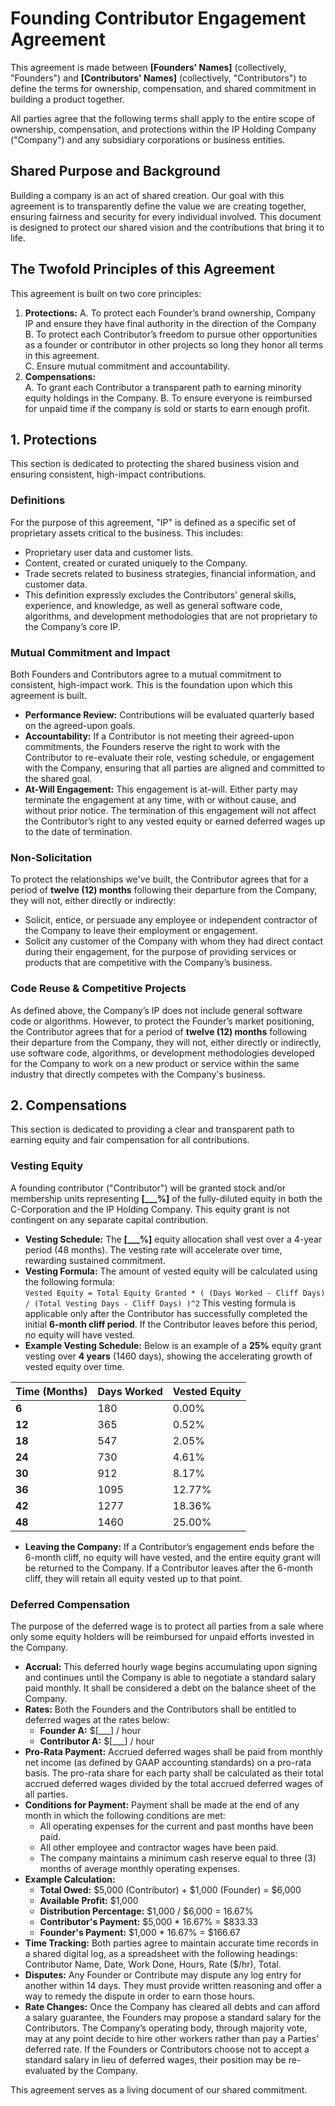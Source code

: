 # **Founding Contributor Engagement Agreement**

This agreement is made between **\[Founders' Names\]** (collectively, "Founders") and **\[Contributors' Names\]** (collectively, "Contributors") to define the terms for ownership, compensation, and shared commitment in building a product together.

All parties agree that the following terms shall apply to the entire scope of ownership, compensation, and protections within the IP Holding Company ("Company") and any subsidiary corporations or business entities.

## **Shared Purpose and Background**

Building a company is an act of shared creation. Our goal with this agreement is to transparently define the value we are creating together, ensuring fairness and security for every individual involved. This document is designed to protect our shared vision and the contributions that bring it to life.

## **The Twofold Principles of this Agreement**

This agreement is built on two core principles:

1. **Protections:** A. To protect each Founder’s brand ownership, Company IP and ensure they have final authority in the direction of the Company B. To protect each Contributor’s freedom to pursue other opportunities as a founder or contributor in other projects so long they honor all terms in this agreement.  
   C. Ensure mutual commitment and accountability.  
2. **Compensations:**  
   A. To grant each Contributor a transparent path to earning minority equity holdings in the Company. B. To ensure everyone is reimbursed for unpaid time if the company is sold or starts to earn enough profit.

## **1\. Protections**

This section is dedicated to protecting the shared business vision and ensuring consistent, high-impact contributions.

### **Definitions**

For the purpose of this agreement, "IP" is defined as a specific set of proprietary assets critical to the business. This includes:

* Proprietary user data and customer lists.  
* Content, created or curated uniquely to the Company.  
* Trade secrets related to business strategies, financial information, and customer data.  
* This definition expressly excludes the Contributors’ general skills, experience, and knowledge, as well as general software code, algorithms, and development methodologies that are not proprietary to the Company’s core IP.

### **Mutual Commitment and Impact**

Both Founders and Contributors agree to a mutual commitment to consistent, high-impact work. This is the foundation upon which this agreement is built.

* **Performance Review:** Contributions will be evaluated quarterly based on the agreed-upon goals.  
* **Accountability:** If a Contributor is not meeting their agreed-upon commitments, the Founders reserve the right to work with the Contributor to re-evaluate their role, vesting schedule, or engagement with the Company, ensuring that all parties are aligned and committed to the shared goal.  
* **At-Will Engagement:** This engagement is at-will. Either party may terminate the engagement at any time, with or without cause, and without prior notice. The termination of this engagement will not affect the Contributor’s right to any vested equity or earned deferred wages up to the date of termination.

### **Non-Solicitation**

To protect the relationships we've built, the Contributor agrees that for a period of **twelve (12) months** following their departure from the Company, they will not, either directly or indirectly:

* Solicit, entice, or persuade any employee or independent contractor of the Company to leave their employment or engagement.  
* Solicit any customer of the Company with whom they had direct contact during their engagement, for the purpose of providing services or products that are competitive with the Company’s business.

### **Code Reuse & Competitive Projects**

As defined above, the Company’s IP does not include general software code or algorithms. However, to protect the Founder’s market positioning, the Contributor agrees that for a period of **twelve (12) months** following their departure from the Company, they will not, either directly or indirectly, use software code, algorithms, or development methodologies developed for the Company to work on a new product or service within the same industry that directly competes with the Company's business.

## **2\. Compensations**

This section is dedicated to providing a clear and transparent path to earning equity and fair compensation for all contributions.

### **Vesting Equity**

A founding contributor ("Contributor") will be granted stock and/or membership units representing **\[\_\_\_%\]** of the fully-diluted equity in both the C-Corporation and the IP Holding Company. This equity grant is not contingent on any separate capital contribution.

* **Vesting Schedule:** The **\[\_\_\_%\]** equity allocation shall vest over a 4-year period (48 months). The vesting rate will accelerate over time, rewarding sustained commitment.  
* **Vesting Formula:** The amount of vested equity will be calculated using the following formula:  
  `Vested Equity = Total Equity Granted * ( (Days Worked - Cliff Days) / (Total Vesting Days - Cliff Days) )^2` This vesting formula is applicable only after the Contributor has successfully completed the initial **6-month cliff period**. If the Contributor leaves before this period, no equity will have vested.  
* **Example Vesting Schedule:** Below is an example of a **25%** equity grant vesting over **4 years** (1460 days), showing the accelerating growth of vested equity over time.

| Time (Months) | Days Worked | Vested Equity |
| ----- | ----- | ----- |
| **6** | 180 | 0.00% |
| **12** | 365 | 0.52% |
| **18** | 547 | 2.05% |
| **24** | 730 | 4.61% |
| **30** | 912 | 8.17% |
| **36** | 1095 | 12.77% |
| **42** | 1277 | 18.36% |
| **48** | 1460 | 25.00% |

*   
  **Leaving the Company:** If a Contributor’s engagement ends before the 6-month cliff, no equity will have vested, and the entire equity grant will be returned to the Company. If a Contributor leaves after the 6-month cliff, they will retain all equity vested up to that point.

### **Deferred Compensation**

The purpose of the deferred wage is to protect all parties from a sale where only some equity holders will be reimbursed for unpaid efforts invested in the Company.

* **Accrual:** This deferred hourly wage begins accumulating upon signing and continues until the Company is able to negotiate a standard salary paid monthly. It shall be considered a debt on the balance sheet of the Company.  
* **Rates:** Both the Founders and the Contributors shall be entitled to deferred wages at the rates below:  
  * **Founder A:** $\[\_\_\_\] / hour  
  * **Contributor A:** $\[\_\_\_\] / hour  
* **Pro-Rata Payment:** Accrued deferred wages shall be paid from monthly net income (as defined by GAAP accounting standards) on a pro-rata basis. The pro-rata share for each party shall be calculated as their total accrued deferred wages divided by the total accrued deferred wages of all parties.  
* **Conditions for Payment:** Payment shall be made at the end of any month in which the following conditions are met:  
  * All operating expenses for the current and past months have been paid.  
  * All other employee and contractor wages have been paid.  
  * The company maintains a minimum cash reserve equal to three (3) months of average monthly operating expenses.  
* **Example Calculation:**  
  * **Total Owed:** $5,000 (Contributor) \+ $1,000 (Founder) \= $6,000  
  * **Available Profit:** $1,000  
  * **Distribution Percentage:** $1,000 / $6,000 \= 16.67%  
  * **Contributor's Payment:** $5,000 \* 16.67% \= $833.33  
  * **Founder's Payment:** $1,000 \* 16.67% \= $166.67  
* **Time Tracking:** Both parties agree to maintain accurate time records in a shared digital log, as a spreadsheet with the following headings: Contributor Name, Date, Work Done, Hours, Rate ($/hr), Total.  
* **Disputes:** Any Founder or Contribute may dispute any log entry for another within 14 days. They must provide written reasoning and offer a way to remedy the dispute in order to earn those hours.  
* **Rate Changes:** Once the Company has cleared all debts and can afford a salary guarantee, the Founders may propose a standard salary for the Contributors. The Company’s operating body, through majority vote, may at any point decide to hire other workers rather than pay a Parties' deferred rate. If the Founders or Contributors choose not to accept a standard salary in lieu of deferred wages, their position may be re-evaluated by the Company.

This agreement serves as a living document of our shared commitment.

